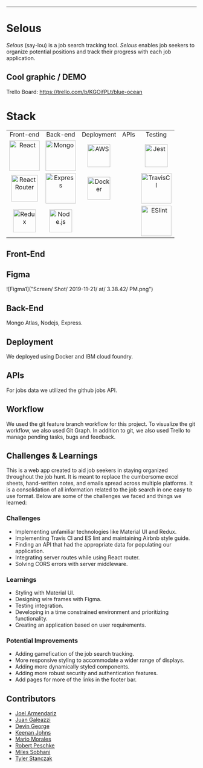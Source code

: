
------------------------------------------------

# <h1> Selous </h1> 

*Selous* (say-lou) is a job search tracking tool. *Selous* enables job seekers to organize potential positions and track their progress with each job application. 

## Cool graphic / DEMO

Trello Board: https://trello.com/b/KGOifPLt/blue-ocean



# Stack

<table>
  <tr>
  </tr>
  <tr>
    <td align="center">Front-end</td>
    <td align="center">Back-end</td>
    <td align="center">Deployment</td>
    <td align="center">APIs</td>
    <td align="center">Testing</td>
  </tr>
  <tr>
    <td align="center"><img src="https://upload.wikimedia.org/wikipedia/commons/thumb/a/a7/React-icon.svg/1280px-React-icon.svg.png" alt="React" title="React" width="80px"/></td>
    <td align="center"><img src="https://secure.meetupstatic.com/photos/event/8/3/6/3/600_479253635.jpeg" alt="Mongo" title="Mongo" width="80px"/></td>
    <td align="center"><img src="https://upload.wikimedia.org/wikipedia/commons/thumb/9/93/Amazon_Web_Services_Logo.svg/1200px-Amazon_Web_Services_Logo.svg.png" alt="AWS" title="AWS" width="60px"/></td>
    <td align="center"><img /></td>
    <td align="center"><img src="https://encrypted-tbn0.gstatic.com/images?q=tbn:ANd9GcTSSgSf0zD2FC6iRkcjIjZgYyg31DoJb9AL56En0TGueoo0Da0i&s" alt="Jest" title="Jest" width="60px"/></td>
  </tr>  
  <tr>
    <td align="center"><img src="https://cdn.worldvectorlogo.com/logos/react-router.svg" alt="React Router" title="React Router" width="70px"/></td>
    <td align="center"><img src="https://buttercms.com/static/images/tech_banners/ExpressJS.png" alt="Express" title="Express" width="80px"/></td>
    <td align="center"><img src="https://www.docker.com/sites/default/files/social/docker_facebook_share.png" alt="Docker" title="Docker" width="60px"/></td>
    <td align="center"><img /></td>
    <td align="center"><img src="https://miro.medium.com/max/600/1*M-Kj85siknLr66JqJ71PRA.png" alt="TravisCI" title="TravisCI" width="80px"/></td>
  </tr>
  <tr>
    <td align="center"><img src="https://raw.githubusercontent.com/reduxjs/redux/master/logo/logo.png" alt="Redux" title="Redux" width="60px"/></td>
    <td align="center"><img src="https://upload.wikimedia.org/wikipedia/commons/thumb/d/d9/Node.js_logo.svg/1200px-Node.js_logo.svg.png" alt="Node.js" title="Node.js" width="60px"/></td>
  <td align="center"><img /></td>
  <td align="center"><img /></td>
  <td align="center"><img src="https://warlord0blog.files.wordpress.com/2018/08/eslint.png?w=612" alt="ESlint" title="Eslint" width="80px"/></td>
  </tr>
</table>


## Front-End

## Figma
![Figma1]("Screen/ Shot/ 2019-11-21/ at/ 3.38.42/ PM.png")

## Back-End

Mongo Atlas, Nodejs, Express.

## Deployment

We deployed using Docker and IBM cloud foundry.

## APIs

For jobs data we utilized the github jobs API.

## Workflow

We used the git feature branch workflow for this project.  To visualize the git workflow, we also used Git Graph.  In addition to git, we also used Trello to manage pending tasks, bugs and feedback.

## Challenges & Learnings

This is a web app created to aid job seekers in staying organized throughout the job hunt. It is meant to replace the cumbersome excel sheets, hand-written notes, and emails spread across multiple platforms.  It is a consolidation of all information related to the job search in one easy to use format.  Below are some of the challenges we faced and things we learned:

### Challenges

* Implementing unfamiliar technologies like Material UI and Redux.
* Implementing Travis CI and ES lint and maintaining Airbnb style guide.
* Finding an API that had the appropriate data for populating our application.
* Integrating server routes while using React router.
* Solving CORS errors with server middleware.

### Learnings

* Styling with Material UI.
* Designing wire frames with Figma.
* Testing integration.
* Developing in a time constrained environment and prioritizing functionality.
* Creating an application based on user requirements.

### Potential Improvements

* Adding gamefication of the job search tracking. 
* More responsive styling to accommodate a wider range of displays.
* Adding more dynamically styled components.
* Adding more robust security and authentication features.
* Add pages for more of the links in the footer bar.

## Contributors

* [Joel Armendariz](https://github.com/joelarmendariz) 
* [Juan Galeazzi](https://github.com/jlgaleazzi) 
* [Devin George](https://github.com/devinkgeorge) 
* [Keenan Johns](https://github.com/FluxxField) 
* [Mario Morales](http://github.com/mariomorales7x7) 
* [Robert Peschke](http://github.com/robertpeschke) 
* [Miles Sobhani](https://github.com/MilesSobhani) 
* [Tyler Stanczak](https://github.com/tylerstanczak) 
